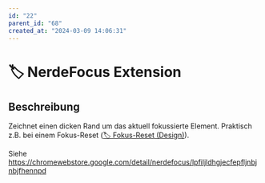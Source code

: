 ```yaml
---
id: "22"
parent_id: "68"
created_at: "2024-03-09 14:06:31"
---
```


# 🏷️ NerdeFocus Extension

## Beschreibung

Zeichnet einen dicken Rand um das aktuell fokussierte Element. Praktisch z.B. bei einem Fokus-Reset ([🏷️ Fokus-Reset (Design)](/de/tags/fokus-reset-design)).

Siehe <https://chromewebstore.google.com/detail/nerdefocus/lpfiljldhgjecfepfljnbjnbjfhennpd>
